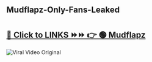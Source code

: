 
 ## Mudflapz-Only-Fans-Leaked

# <h2><a href="https://clipsfans.com/Mudflapz&ref=git">🔗 Click to LINKS ⏩⏩ 👉 🟢 Mudflapz </a></h2>

<a href="https://clipsfans.com/Mudflapz&ref=git" rel="nofollow" data-target="animated-image.originalLink"><img src="https://i.ibb.co.com/xMMVF88/686577567.gif" alt="Viral Video Original" style="max-width: 100%; display: inline-block;" data-target="animated-image.originalImage"></a>
